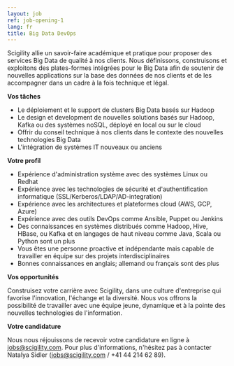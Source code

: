 ```yaml
---
layout: job
ref: job-opening-1
lang: fr
title: Big Data DevOps
---
```


Scigility allie un savoir-faire académique et pratique pour proposer des services Big Data de qualité à nos clients. Nous définissons, construisons et exploitons des plates-formes intégrées pour le Big Data afin de soutenir de nouvelles applications sur la base des données de nos clients et de les accompagner dans un cadre à la fois technique et légal.

<b>Vos tâches</b>

* Le déploiement et le support de clusters Big Data basés sur Hadoop 
* Le design et development de nouvelles solutions basés sur Hadoop, Kafka ou des systèmes noSQL, déployé en local ou sur le cloud
* Offrir du conseil technique à nos clients dans le contexte des nouvelles technologies Big Data
* L'intégration de systèmes IT nouveaux ou anciens

<b>Votre profil</b>

* Expérience d'administration système avec des systèmes Linux ou Redhat
* Expérience avec les technologies de sécurité et d'authentification informatique (SSL/Kerberos/LDAP/AD-integration)
* Expérience avec les architectures et plateformes cloud (AWS, GCP, Azure)
* Expérience avec des outils DevOps comme Ansible, Puppet ou Jenkins
* Des connaissances en systèmes distribués comme Hadoop, Hive, HBase, ou Kafka et en langages de haut niveau comme Java, Scala ou Python sont un plus
* Vous êtes une personne proactive et indépendante mais capable de travailler en équipe sur des projets interdisciplinaires
* Bonnes connaissances en anglais; allemand ou français sont des plus

<b>Vos opportunités</b>

Construisez votre carrière avec Scigility, dans une culture d'entreprise qui favorise l'innovation, l'échange et la diversité. Nous vos offrons la possibilité de travailler avec une équipe jeune, dynamique et à la pointe des nouvelles technologies de l'information.

<b>Votre candidature</b>

Nous nous réjouissons de recevoir votre candidature en ligne à jobs@scigility.com.
Pour plus d'informations, n'hésitez pas à contacter Natalya Sidler (jobs@scigility.com / +41 44 214 62 89).